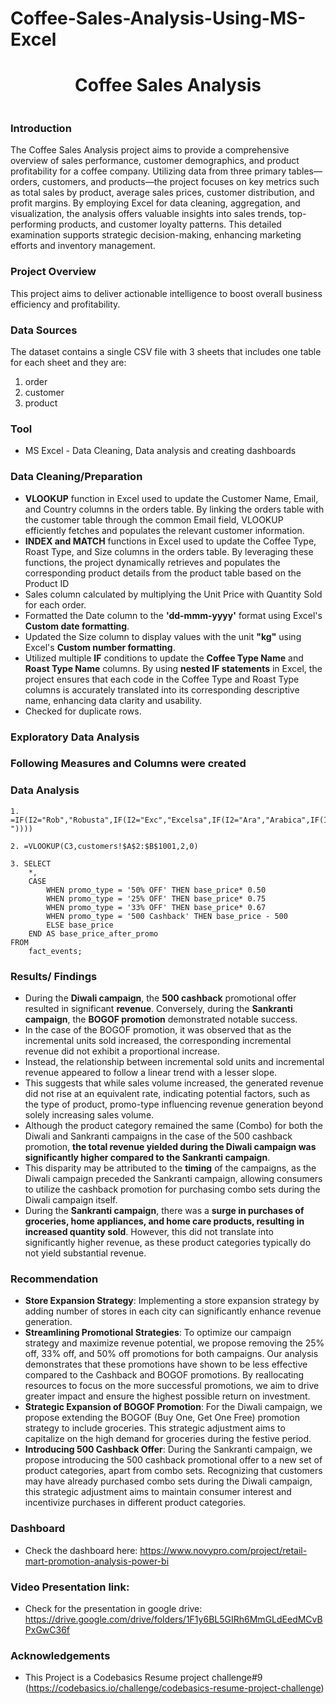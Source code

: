 # Coffee-Sales-Analysis-Using-MS-Excel

<h1 align="center">Coffee Sales Analysis</h1>

<p align="center">
  <img src="">
</p>



### Introduction  
The Coffee Sales Analysis project aims to provide a comprehensive overview of sales performance, customer demographics, and product profitability for a coffee company. Utilizing data from three primary tables—orders, customers, and products—the project focuses on key metrics such as total sales by product, average sales prices, customer distribution, and profit margins. By employing Excel for data cleaning, aggregation, and visualization, the analysis offers valuable insights into sales trends, top-performing products, and customer loyalty patterns. This detailed examination supports strategic decision-making, enhancing marketing efforts and inventory management. 

### Project Overview
This project aims to deliver actionable intelligence to boost overall business efficiency and profitability.

### Data Sources
The dataset contains a single CSV file with 3 sheets that includes one table for each sheet and they are:
1. order
2. customer
3. product

### Tool
- MS Excel - Data Cleaning, Data analysis and creating dashboards

### Data Cleaning/Preparation
- **VLOOKUP** function in Excel used to update the Customer Name, Email, and Country columns in the orders table. By linking the orders table with the customer table through the common Email field, VLOOKUP efficiently fetches and populates the relevant customer information.
- **INDEX and MATCH** functions in Excel used to update the Coffee Type, Roast Type, and Size columns in the orders table. By leveraging these functions, the project dynamically retrieves and populates the corresponding product details from the product table based on the Product ID
-  Sales column calculated by multiplying the Unit Price with Quantity Sold for each order.
-  Formatted the Date column to the **'dd-mmm-yyyy'** format using Excel's **Custom date formatting**.  
-  Updated the Size column to display values with the unit **"kg"** using Excel's **Custom number formatting**.
-  Utilized multiple **IF** conditions to update the **Coffee Type Name** and **Roast Type Name** columns. By using **nested IF statements** in Excel, the project ensures that each code in the Coffee Type and Roast Type columns is accurately translated into its corresponding descriptive name, enhancing data clarity and usability.
-  Checked for duplicate rows.

  
### Exploratory Data Analysis


### Following Measures and Columns were created


### Data Analysis
```
1. =IF(I2="Rob","Robusta",IF(I2="Exc","Excelsa",IF(I2="Ara","Arabica",IF(I2="Lib","Liberica"," "))))
```

```
2. =VLOOKUP(C3,customers!$A$2:$B$1001,2,0)

```
```
3. SELECT
	*,
	CASE 
		WHEN promo_type = '50% OFF' THEN base_price* 0.50
        WHEN promo_type = '25% OFF' THEN base_price* 0.75
        WHEN promo_type = '33% OFF' THEN base_price* 0.67
        WHEN promo_type = '500 Cashback' THEN base_price - 500
        ELSE base_price
	END AS base_price_after_promo
FROM 
	fact_events;
```

### Results/ Findings
- During the **Diwali campaign**, the **500 cashback** promotional offer resulted in significant **revenue**. Conversely, during the **Sankranti campaign**, the **BOGOF promotion** demonstrated notable success.
- In the case of the BOGOF promotion, it was observed that as the incremental units sold increased, the corresponding incremental revenue did not exhibit a proportional increase. 
- Instead, the relationship between incremental sold units and incremental revenue appeared to follow a linear trend with a lesser slope. 
- This suggests that while sales volume increased, the generated revenue did not rise at an equivalent rate, indicating potential factors, such as the type of product, promo-type influencing revenue generation beyond solely increasing sales volume.
- Although the product category remained the same (Combo) for both the Diwali and Sankranti campaigns in the case of the 500 cashback promotion, **the total revenue yielded during the Diwali campaign was significantly higher compared to the Sankranti campaign**. 
- This disparity may be attributed to the **timing** of the campaigns, as the Diwali campaign preceded the Sankranti campaign, allowing consumers to utilize the cashback promotion for purchasing combo sets during the Diwali campaign itself.
- During the **Sankranti campaign**, there was a **surge in purchases of groceries, home appliances, and home care products, resulting in increased quantity sold**. However, this did not translate into significantly higher revenue, as these product categories typically do not yield substantial revenue.

### Recommendation
- **Store Expansion Strategy**: Implementing a store expansion strategy by adding number of stores in each city can significantly enhance revenue generation. 
- **Streamlining Promotional Strategies**: To optimize our campaign strategy and maximize revenue potential, we propose removing the 25% off, 33% off, and 50% off promotions for both campaigns. Our analysis demonstrates that these promotions have shown to be less effective compared to the Cashback and BOGOF promotions. By reallocating resources to focus on the more successful promotions, we aim to drive greater impact and ensure the highest possible return on investment.
- **Strategic Expansion of BOGOF Promotion**: For the Diwali campaign, we propose extending the BOGOF (Buy One, Get One Free) promotion strategy to include groceries. This strategic adjustment aims to capitalize on the high demand for groceries during the festive period. 
- **Introducing 500 Cashback Offer**: During the Sankranti campaign, we propose introducing the 500 cashback promotional offer to a new set of product categories, apart from combo sets. Recognizing that customers may have already purchased combo sets during the Diwali campaign, this strategic adjustment aims to maintain consumer interest and incentivize purchases in different product categories.

### Dashboard 
- Check the dashboard here: https://www.novypro.com/project/retail-mart-promotion-analysis-power-bi

### Video Presentation link:
- Check for the presentation in google drive: https://drive.google.com/drive/folders/1F1y6BL5GIRh6MmGLdEedMCvBPxGwC36f

### Acknowledgements
- This Project is a Codebasics Resume project challenge#9 (https://codebasics.io/challenge/codebasics-resume-project-challenge)













